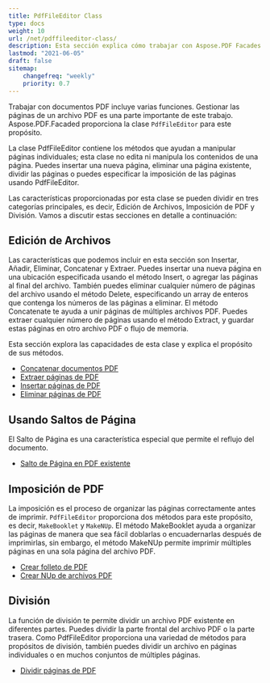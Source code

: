 ```yaml
---
title: PdfFileEditor Class
type: docs
weight: 10
url: /net/pdffileeditor-class/
description: Esta sección explica cómo trabajar con Aspose.PDF Facades usando la clase PdfFileEditor.
lastmod: "2021-06-05"
draft: false
sitemap:
    changefreq: "weekly"
    priority: 0.7
---
```


Trabajar con documentos PDF incluye varias funciones. Gestionar las páginas de un archivo PDF es una parte importante de este trabajo. Aspose.PDF.Facaded proporciona la clase `PdfFileEditor` para este propósito.

La clase PdfFileEditor contiene los métodos que ayudan a manipular páginas individuales; esta clase no edita ni manipula los contenidos de una página. Puedes insertar una nueva página, eliminar una página existente, dividir las páginas o puedes especificar la imposición de las páginas usando PdfFileEditor.

Las características proporcionadas por esta clase se pueden dividir en tres categorías principales, es decir, Edición de Archivos, Imposición de PDF y División. Vamos a discutir estas secciones en detalle a continuación:

## Edición de Archivos

Las características que podemos incluir en esta sección son Insertar, Añadir, Eliminar, Concatenar y Extraer. Puedes insertar una nueva página en una ubicación especificada usando el método Insert, o agregar las páginas al final del archivo. También puedes eliminar cualquier número de páginas del archivo usando el método Delete, especificando un array de enteros que contenga los números de las páginas a eliminar. El método Concatenate te ayuda a unir páginas de múltiples archivos PDF. Puedes extraer cualquier número de páginas usando el método Extract, y guardar estas páginas en otro archivo PDF o flujo de memoria.

Esta sección explora las capacidades de esta clase y explica el propósito de sus métodos.

- [Concatenar documentos PDF](/pdf/net/concatenate-pdf-documents/)
- [Extraer páginas de PDF](/pdf/net/extract-pdf-pages/)
- [Insertar páginas de PDF](/pdf/net/insert-pdf-pages/)
- [Eliminar páginas de PDF](/pdf/net/delete-pdf-pages/)

## Usando Saltos de Página

El Salto de Página es una característica especial que permite el reflujo del documento.

- [Salto de Página en PDF existente](/pdf/net/page-break-in-existing-pdf/)

## Imposición de PDF

La imposición es el proceso de organizar las páginas correctamente antes de imprimir. `PdfFileEditor` proporciona dos métodos para este propósito, es decir, `MakeBooklet` y `MakeNUp`. El método MakeBooklet ayuda a organizar las páginas de manera que sea fácil doblarlas o encuadernarlas después de imprimirlas, sin embargo, el método MakeNUp permite imprimir múltiples páginas en una sola página del archivo PDF.

- [Crear folleto de PDF](/pdf/net/make-booklet-of-pdf/)
- [Crear NUp de archivos PDF](/pdf/net/make-nup-of-pdf-files/)

## División

La función de división te permite dividir un archivo PDF existente en diferentes partes. Puedes dividir la parte frontal del archivo PDF o la parte trasera. Como PdfFileEditor proporciona una variedad de métodos para propósitos de división, también puedes dividir un archivo en páginas individuales o en muchos conjuntos de múltiples páginas.

- [Dividir páginas de PDF](/pdf/net/split-pdf-pages/)